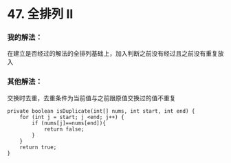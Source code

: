 # 47. 全排列 II

### 我的解法：

在建立是否经过的解法的全排列基础上，加入判断之前没有经过且之前没有重复放入

### 其他解法：

交换时去重，去重条件为当前值与之前跟原值交换过的值不重复

    private boolean isDuplicate(int[] nums, int start, int end) {
        for (int j = start; j <end; j++) {
            if (nums[j]==nums[end]){
                return false;
            }
        }
        return true;
    }
